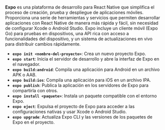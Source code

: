**Expo** es una plataforma de desarrollo para React Native que simplifica el proceso de creación, prueba y despliegue de aplicaciones móviles. Proporciona una serie de herramientas y servicios que permiten desarrollar aplicaciones con React Native de manera más rápida y fácil, sin necesidad de configurar Xcode o Android Studio. Expo incluye un cliente móvil (Expo Go) para pruebas en dispositivos, una API rica con acceso a funcionalidades del dispositivo, y un sistema de actualizaciones en vivo para distribuir cambios rápidamente.

- **`expo init <nombre-del-proyecto>`**: Crea un nuevo proyecto Expo.
- **`expo start`**: Inicia el servidor de desarrollo y abre la interfaz de Expo en el navegador.
- **`expo build:android`**: Compila una aplicación para Android en un archivo APK o AAB.
- **`expo build:ios`**: Compila una aplicación para iOS en un archivo IPA.
- **`expo publish`**: Publica la aplicación en los servidores de Expo para compartirla con otros.
- **`expo install <paquete>`**: Instala un paquete compatible con el entorno Expo.
- **`expo eject`**: Expulsa el proyecto de Expo para acceder a las configuraciones nativas y usar Xcode o Android Studio.
- **`expo upgrade`**: Actualiza Expo CLI y las versiones de los paquetes de Expo en el proyecto.